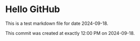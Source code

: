 # Hello GitHub
This is a test markdown file for date 2024-09-18.

This commit was created at exactly 12:00 PM on 2024-09-18.
